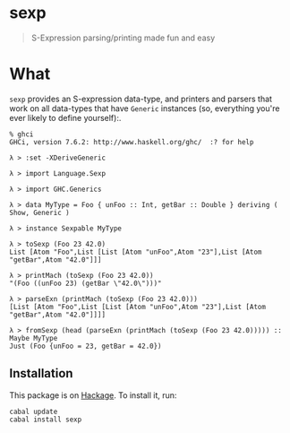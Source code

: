 sexp
====

> S-Expression parsing/printing made fun and easy

What
====

`sexp` provides an S-expression data-type, and printers and parsers
that work on all data-types that have `Generic` instances (so,
everything you're ever likely to define yourself):.

    % ghci
    GHCi, version 7.6.2: http://www.haskell.org/ghc/  :? for help

    λ > :set -XDeriveGeneric

    λ > import Language.Sexp

    λ > import GHC.Generics

    λ > data MyType = Foo { unFoo :: Int, getBar :: Double } deriving ( Show, Generic )

    λ > instance Sexpable MyType

    λ > toSexp (Foo 23 42.0)
    List [Atom "Foo",List [List [Atom "unFoo",Atom "23"],List [Atom "getBar",Atom "42.0"]]]

    λ > printMach (toSexp (Foo 23 42.0))
    "(Foo ((unFoo 23) (getBar \"42.0\")))"

    λ > parseExn (printMach (toSexp (Foo 23 42.0)))
    [List [Atom "Foo",List [List [Atom "unFoo",Atom "23"],List [Atom "getBar",Atom "42.0"]]]]

    λ > fromSexp (head (parseExn (printMach (toSexp (Foo 23 42.0))))) :: Maybe MyType
    Just (Foo {unFoo = 23, getBar = 42.0})

Installation
------------

This package is on [Hackage](http://hackage.haskell.org/package/sexp).
To install it, run:

    cabal update
    cabal install sexp
